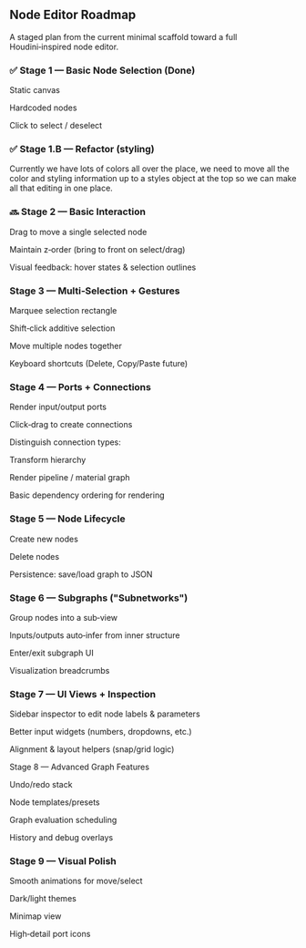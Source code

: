 ## Node Editor Roadmap

A staged plan from the current minimal scaffold toward a full Houdini‑inspired node editor.

### ✅ Stage 1 — Basic Node Selection (Done)

Static canvas

Hardcoded nodes

Click to select / deselect

### ✅ Stage 1.B — Refactor (styling)

Currently we have lots of colors all over the place, we need to move all the color and styling information up to a styles object at the top so we can make all that editing in one place. 

### 🔜 Stage 2 — Basic Interaction

Drag to move a single selected node

Maintain z‑order (bring to front on select/drag)

Visual feedback: hover states & selection outlines

### Stage 3 — Multi‑Selection + Gestures

Marquee selection rectangle

Shift‑click additive selection

Move multiple nodes together

Keyboard shortcuts (Delete, Copy/Paste future)

### Stage 4 — Ports + Connections

Render input/output ports

Click‑drag to create connections

Distinguish connection types:

Transform hierarchy

Render pipeline / material graph

Basic dependency ordering for rendering

### Stage 5 — Node Lifecycle

Create new nodes

Delete nodes

Persistence: save/load graph to JSON

### Stage 6 — Subgraphs ("Subnetworks")

Group nodes into a sub‑view

Inputs/outputs auto‑infer from inner structure

Enter/exit subgraph UI

Visualization breadcrumbs

### Stage 7 — UI Views + Inspection

Sidebar inspector to edit node labels & parameters

Better input widgets (numbers, dropdowns, etc.)

Alignment & layout helpers (snap/grid logic)

Stage 8 — Advanced Graph Features

Undo/redo stack

Node templates/presets

Graph evaluation scheduling

History and debug overlays

### Stage 9 — Visual Polish

Smooth animations for move/select

Dark/light themes

Minimap view

High‑detail port icons